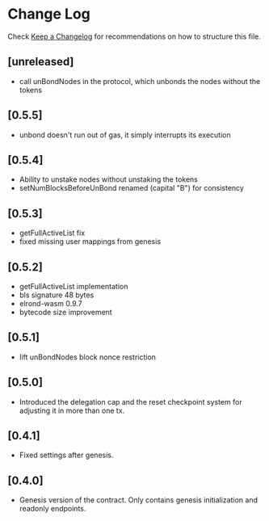 # Change Log

Check [Keep a Changelog](http://keepachangelog.com/) for recommendations on how to structure this file.

## [unreleased]
- call unBondNodes in the protocol, which unbonds the nodes without the tokens

## [0.5.5]
- unbond doesn't run out of gas, it simply interrupts its execution

## [0.5.4]
- Ability to unstake nodes without unstaking the tokens
- setNumBlocksBeforeUnBond renamed (capital "B") for consistency

## [0.5.3]
- getFullActiveList fix
- fixed missing user mappings from genesis

## [0.5.2]
- getFullActiveList implementation
- bls signature 48 bytes
- elrond-wasm 0.9.7
- bytecode size improvement

## [0.5.1]
- lift unBondNodes block nonce restriction

## [0.5.0]
- Introduced the delegation cap and the reset checkpoint system for adjusting it in more than one tx.

## [0.4.1]
- Fixed settings after genesis.

## [0.4.0]
- Genesis version of the contract. Only contains genesis initialization and readonly endpoints.

